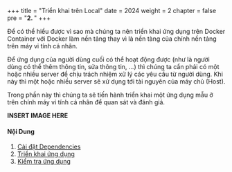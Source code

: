 +++
title = "Triển khai trên Local"
date = 2024
weight = 2
chapter = false
pre = "<b>2. </b>"
+++

Để có thể hiểu được vì sao mà chúng ta nên triển khai ứng dụng trên Docker Container với Docker làm nền tảng thay vì là nền tàng của chính nền tảng trên máy vi tính cá nhân.

Để ứng dụng của người dùng cuối có thể hoạt động được (như là người dùng có thể thêm thông tin, sửa thông tin, ...) thì chúng ta cần phải có một hoặc nhiều server để chịu trách nhiệm xử lý các yêu cầu từ người dùng. Khi này thì một hoặc nhiều server sẽ xử dụng tới tài nguyên của máy chủ (Host).

Trong phần này thì chúng ta sẽ tiến hành triển khai một ứng dụng mẫu ở trên chính máy vi tính cá nhân để quan sát và đánh giá.

**INSERT IMAGE HERE**

#### Nội Dung

1. [Cài đặt Dependencies](1-install-dependencies)
2. [Triển khai ứng dụng](2-deploy-application)
3. [Kiểm tra ứng dụng](3-test-app)
